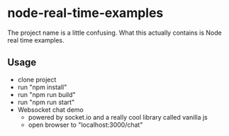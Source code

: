 # node-real-time-examples
The project name is a little confusing. What this actually contains is Node real time examples.

## Usage
* clone project
* run "npm install"
* run "npm run build"
* run "npm run start"
* Websocket chat demo
  * powered by socket.io and a really cool library called vanilla js
  * open browser to "localhost:3000/chat"
